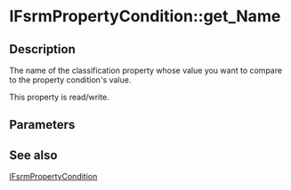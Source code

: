 # IFsrmPropertyCondition::get_Name

## Description

The name of the classification property whose value you want to compare to the property condition's value.

This property is read/write.

## Parameters

## See also

[IFsrmPropertyCondition](https://learn.microsoft.com/previous-versions/windows/desktop/api/fsrmreports/nn-fsrmreports-ifsrmpropertycondition)